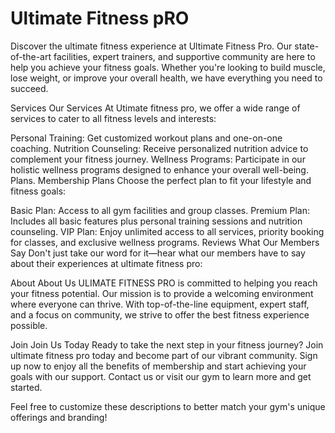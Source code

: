 # Ultimate Fitness pRO
Discover the ultimate fitness experience at Ultimate Fitness Pro. Our state-of-the-art facilities, expert trainers, and supportive community are here to help you achieve your fitness goals. Whether you're looking to build muscle, lose weight, or improve your overall health, we have everything you need to succeed.

Services
Our Services
At Utimate fitness pro, we offer a wide range of services to cater to all fitness levels and interests:

Personal Training: Get customized workout plans and one-on-one coaching.
Nutrition Counseling: Receive personalized nutrition advice to complement your fitness journey.
Wellness Programs: Participate in our holistic wellness programs designed to enhance your overall well-being.
Plans.
Membership Plans
Choose the perfect plan to fit your lifestyle and fitness goals:

Basic Plan: Access to all gym facilities and group classes.
Premium Plan: Includes all basic features plus personal training sessions and nutrition counseling.
VIP Plan: Enjoy unlimited access to all services, priority booking for classes, and exclusive wellness programs.
Reviews
What Our Members Say
Don't just take our word for it—hear what our members have to say about their experiences at ultimate fitness pro:

About
About Us
ULIMATE FITNESS PRO is committed to helping you reach your fitness potential. Our mission is to provide a welcoming environment where everyone can thrive. With top-of-the-line equipment, expert staff, and a focus on community, we strive to offer the best fitness experience possible.

Join
Join Us Today
Ready to take the next step in your fitness journey? Join ultimate fitness pro today and become part of our vibrant community. Sign up now to enjoy all the benefits of membership and start achieving your goals with our support. Contact us or visit our gym to learn more and get started.

Feel free to customize these descriptions to better match your gym's unique offerings and branding!
